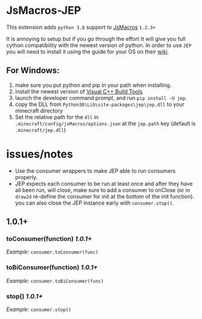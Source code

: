 # JsMacros-JEP

This extension adds `python 3.8` support to [JsMacros](https://github.com/wagyourtail/JsMacros) `1.2.3+`

It is annoying to setup but if you go through the effort It will give you full cython compatibility with the newest version of python.
In order to use `JEP` you will need to install it using the guide for your OS on their [wiki](https://github.com/ninia/jep/wiki).

## For Windows:
1. make sure you put python and pip in your path when installing.
2. install the newest version of [Visual C++ Build Tools](https://visualstudio.microsoft.com/visual-cpp-build-tools/)
3. launch the developer command prompt, and run `pip install -U jep`.
4. copy the DLL from `Python38\Lib\site-packages\jep\jep.dll` to your minecraft directory
5. Set the relative path for the `dll` in `.minecraft/config/jsMacros/options.json` at the `jep.path` key (default is `.minecraft/jep.dll`)

# issues/notes

* Use the consumer wrappers to make JEP able to run consumers properly.
* JEP expects each consumer to be run at least once and after they have all been run, will close, make sure to add a consumer to onClose (or in `draw2d` re-define the consumer for init at the bottom of the init function). you can also close the JEP instance early with `consumer.stop()`.


## 1.0.1+

### toConsumer(function) *1.0.1+*
*Example:* `consumer.toConsumer(func)`

### toBiConsumer(function) *1.0.1+*
*Example:* `consumer.toBiConsumer(func)`

### stop() *1.0.1+*
*Example:* `consumer.stop()`

